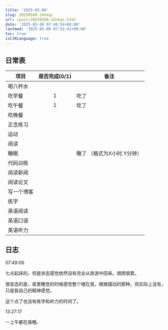 ```yaml
---
title: '2025-05-08'
slug: 20250508-24nkqc
url: /post/20250508-24nkqc.html
date: '2025-05-08 07:48:54+08:00'
lastmod: '2025-05-08 07:52:41+08:00'
toc: true
isCJKLanguage: true
---
```






## 日常表

|项目|是否完成(0/1)|备注|
| ------------| :-------------: | -----------------------------|
|喝八杯水|||
|吃早餐|1|吃了|
|吃午餐|1|吃了|
|吃晚餐|||
|正念练习|||
|运动|||
|阅读|||
|睡眠||睡了  （格式为X小时.Y分钟）|
|代码训练|||
|阅读新闻|||
|阅读论文|||
|写一个博客|||
|练字|||
|英语阅读|||
|英语口语|||
|英语听力|||

## 日志

07:49:06

七点起床的，但是状态感觉依然没有完全从旅游中回来。很困很累。

很变态的是，夜里睡觉的时候感觉整个楼在晃，微微摆动的那种。但实际上没有，只是我自己的精神感觉。

这个点了也没有练字和听力的时间了。

13:27:17

一上午都在昏睡。

‍
